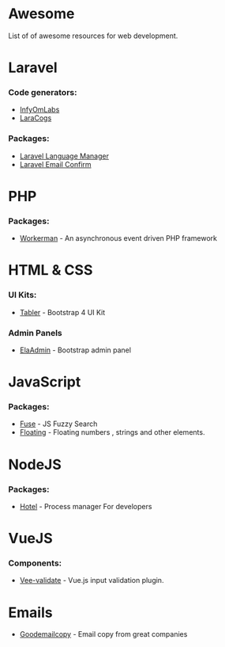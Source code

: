 # Awesome

List of of awesome resources for web development.

Laravel
=======

### Code generators:

- [InfyOmLabs](https://github.com/InfyOmLabs/laravel-generator)
- [LaraCogs](https://github.com/GrafiteInc/Builder)

### Packages:

- [Laravel Language Manager](https://github.com/themsaid/laravel-langman-gui)
- [Laravel Email Confirm](https://github.com/beyondcode/laravel-confirm-email)

PHP
===

### Packages:

- [Workerman](https://github.com/walkor/Workerman) - An asynchronous event driven PHP framework

HTML & CSS
==========

### UI Kits:

- [Tabler](https://github.com/tabler/tabler) - Bootstrap 4 UI Kit

### Admin Panels

- [ElaAdmin](https://colorlib.com/polygon/elaadmin/index.html) - Bootstrap admin panel

JavaScript
==========

### Packages:

- [Fuse](https://github.com/krisk/Fuse) - JS Fuzzy Search
- [Floating](https://github.com/Haroenv/floating.js) - Floating numbers , strings and other elements.

NodeJS
======

### Packages:

- [Hotel](https://github.com/typicode/hotel) - Process manager For developers

VueJS
=====

### Components:

- [Vee-validate](https://github.com/baianat/vee-validate) - Vue.js input validation plugin.

Emails
======

- [Goodemailcopy](https://www.goodemailcopy.com/) - Email copy from great companies

